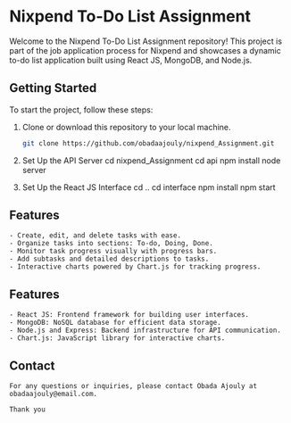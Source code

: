 # Nixpend To-Do List Assignment

Welcome to the Nixpend To-Do List Assignment repository! This project is part of the job application process for Nixpend and showcases a dynamic to-do list application built using React JS, MongoDB, and Node.js.

## Getting Started

To start the project, follow these steps:

1. Clone or download this repository to your local machine.

   ```bash
   git clone https://github.com/obadaajouly/nixpend_Assignment.git

2. Set Up the API Server
   cd nixpend_Assignment
   cd api
   npm install
   node server

3. Set Up the React JS Interface
   cd ..
   cd interface
   npm install
   npm start

## Features
    - Create, edit, and delete tasks with ease.
    - Organize tasks into sections: To-do, Doing, Done.
    - Monitor task progress visually with progress bars.
    - Add subtasks and detailed descriptions to tasks.
    - Interactive charts powered by Chart.js for tracking progress.

## Features
    - React JS: Frontend framework for building user interfaces.
    - MongoDB: NoSQL database for efficient data storage.
    - Node.js and Express: Backend infrastructure for API communication.
    - Chart.js: JavaScript library for interactive charts.

## Contact
    For any questions or inquiries, please contact Obada Ajouly at obadaajouly@email.com.

    Thank you